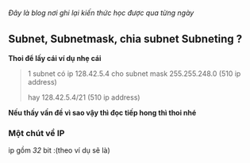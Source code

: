 ###### Đây là blog nơi ghi lại kiến thức học được qua từng ngày
## Subnet, Subnetmask, chia subnet Subneting ?
__Thoi để lấy cái ví dụ nhẹ cái__
> 1 subnet có ip 128.42.5.4 cho subnet mask 255.255.248.0 (510 ip address)
>
> hay 128.42.5.4/21 (510 ip address)

__Nếu thấy vấn đề vì sao vậy thì đọc tiếp hong thì thoi nhé__
### Một chút về IP
 ip gồm *32* bit :(theo ví dụ sẽ là)


